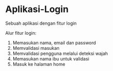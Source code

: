 # Aplikasi-Login
Sebuah aplikasi dengan fitur login

Alur fitur login:
1. Memasukan nama, email dan password
2. Memvalidasi masukan
3. Memvalidasi pengguna melalui deteksi wajah
4. Memasukan nama ibu untuk validasi
5. Masuk ke halaman home
